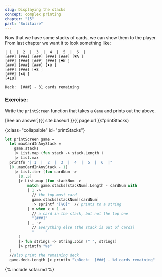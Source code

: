 ```yaml
---
slug: Displaying the stacks
concept: complex printing
chapter: "15"
part: "Solitaire"
---
```


Now that we have some stacks of cards, we can show them to the player.  From last chapter we want it to look something like:
```
| 1  |  2  |  3  |  4  |  5  |  6  |
[###] [###] [###] [###] [###] [♥A ]
[###] [###] [###] [###] [♥K ]     
[###] [###] [###] [♦8 ]          
[###] [###] [♠8 ]               
[###] [♠Q ]                    
[♠10]                         

Deck:  [###] - 31 cards remaining
```

### Exercise: 
Write the `printScreen` function that takes a `Game` and prints out the above.

[See an answer]({{ site.baseurl }}{{ page.url }}#printStacks)

{:class="collapsible" id="printStacks"}
```fsharp
let printScreen game = 
  let maxCardInAnyStack = 
    game.stacks 
    |> List.map (fun stack -> stack.Length )
    |> List.max
  printfn "| 1  |  2  |  3  |  4  |  5  |  6  |"
  [0..maxCardInAnyStack - 1]
    |> List.iter (fun cardNum ->
      [0..5]
      |> List.map (fun stackNum ->
          match game.stacks[stackNum].Length - cardNum with 
          | 1 -> 
            // the top-most card
            game.stacks[stackNum][cardNum]
            |> sprintf "[%O]"  // prints to a string
          | x when x > 1 -> 
            // a card in the stack, but not the top one
            "[###]"
          | _ -> 
            // Everything else (the stack is out of cards)
            "     "            
      )
      |> fun strings -> String.Join (" ", strings)
      |> printfn "%s"
  )
  //also print the remaining deck
  game.deck.Length |> printfn "\nDeck:  [###] - %d cards remaining"
```

{% include sofar.md %}

